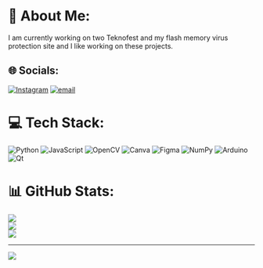 # 💫 About Me:
I am currently working on two Teknofest and my flash memory virus protection site and I like working on these projects.


## 🌐 Socials:
[![Instagram](https://img.shields.io/badge/Instagram-%23E4405F.svg?logo=Instagram&logoColor=white)](https://instagram.com/furkanozcelik00) [![email](https://img.shields.io/badge/Email-D14836?logo=gmail&logoColor=white)](mailto:furkanozcelik00001@gmail.com) 

# 💻 Tech Stack:
![Python](https://img.shields.io/badge/python-3670A0?style=for-the-badge&logo=python&logoColor=ffdd54) ![JavaScript](https://img.shields.io/badge/javascript-%23323330.svg?style=for-the-badge&logo=javascript&logoColor=%23F7DF1E) ![OpenCV](https://img.shields.io/badge/opencv-%23white.svg?style=for-the-badge&logo=opencv&logoColor=white) ![Canva](https://img.shields.io/badge/Canva-%2300C4CC.svg?style=for-the-badge&logo=Canva&logoColor=white) ![Figma](https://img.shields.io/badge/figma-%23F24E1E.svg?style=for-the-badge&logo=figma&logoColor=white) ![NumPy](https://img.shields.io/badge/numpy-%23013243.svg?style=for-the-badge&logo=numpy&logoColor=white) ![Arduino](https://img.shields.io/badge/-Arduino-00979D?style=for-the-badge&logo=Arduino&logoColor=white) ![Qt](https://img.shields.io/badge/Qt-%23217346.svg?style=for-the-badge&logo=Qt&logoColor=white)
# 📊 GitHub Stats:
![](https://github-readme-stats.vercel.app/api?username=furkanozcelik01&theme=dark&hide_border=false&include_all_commits=false&count_private=false)<br/>
![](https://nirzak-streak-stats.vercel.app/?user=furkanozcelik01&theme=dark&hide_border=false)<br/>
![](https://github-readme-stats.vercel.app/api/top-langs/?username=furkanozcelik01&theme=dark&hide_border=false&include_all_commits=false&count_private=false&layout=compact)

---
[![](https://visitcount.itsvg.in/api?id=furkanozcelik01&icon=0&color=0)](https://visitcount.itsvg.in)

<!-- Proudly created with GPRM ( https://gprm.itsvg.in ) -->
